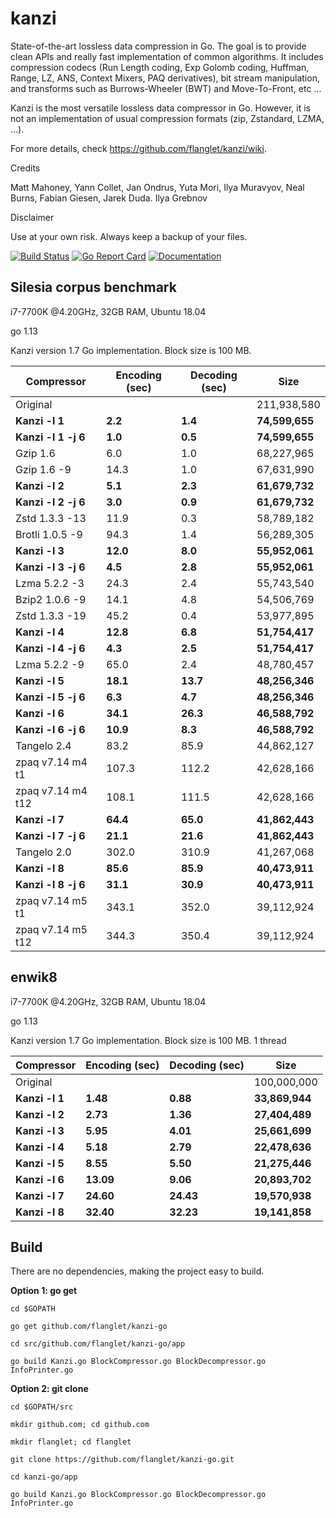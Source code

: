 kanzi
=====


State-of-the-art lossless data compression in Go.
The goal is to provide clean APIs and really fast implementation of common algorithms.
It includes compression codecs (Run Length coding, Exp Golomb coding, Huffman, Range, LZ, ANS, Context Mixers, PAQ derivatives), bit stream manipulation, and transforms such as Burrows-Wheeler (BWT) and Move-To-Front, etc ...

Kanzi is the most versatile lossless data compressor in Go.  However, it is not an implementation of usual compression formats (zip, Zstandard,  LZMA, ...).


For more details, check https://github.com/flanglet/kanzi/wiki.

Credits

Matt Mahoney,
Yann Collet,
Jan Ondrus,
Yuta Mori,
Ilya Muravyov,
Neal Burns,
Fabian Giesen,
Jarek Duda.
Ilya Grebnov

Disclaimer

Use at your own risk. Always keep a backup of your files.


[![Build Status](https://travis-ci.org/flanglet/kanzi-go.svg?branch=master)](https://travis-ci.org/flanglet/kanzi-go)
[![Go Report Card](https://goreportcard.com/badge/github.com/flanglet/kanzi-go)](https://goreportcard.com/badge/github.com/flanglet/kanzi-go)
[![Documentation](https://godoc.org/github.com/flanglet/kanzi-go?status.svg)](http://godoc.org/github.com/flanglet/kanzi-go)


Silesia corpus benchmark
-------------------------

i7-7700K @4.20GHz, 32GB RAM, Ubuntu 18.04

go 1.13

Kanzi version 1.7 Go implementation. Block size is 100 MB. 


|        Compressor           | Encoding (sec)  | Decoding (sec)  |    Size          |
|-----------------------------|-----------------|-----------------|------------------|
|Original     	              |                 |                 |   211,938,580    |	
|**Kanzi -l 1**               |  	   **2.2** 	  |     **1.4**     |  **74,599,655**  |
|**Kanzi -l 1 -j 6**          |  	   **1.0** 	  |     **0.5**     |  **74,599,655**  |
|Gzip 1.6	                    |        6.0      |       1.0       |    68,227,965    |        
|Gzip 1.6	-9                  |       14.3      |       1.0       |    67,631,990    |        
|**Kanzi -l 2**               |	     **5.1**	  |     **2.3**     |  **61,679,732**  |
|**Kanzi -l 2 -j 6**          |	     **3.0**	  |     **0.9**     |  **61,679,732**  |
|Zstd 1.3.3 -13               |	      11.9      |       0.3       |    58,789,182    |
|Brotli 1.0.5 -9              |       94.3      |       1.4       |    56,289,305    |
|**Kanzi -l 3**               |	    **12.0**	  |     **8.0**     |  **55,952,061**  |
|**Kanzi -l 3 -j 6**          |	     **4.5**	  |     **2.8**     |  **55,952,061**  |
|Lzma 5.2.2 -3	              |       24.3	    |       2.4       |    55,743,540    |
|Bzip2 1.0.6 -9	              |       14.1      |       4.8       |    54,506,769	   |
|Zstd 1.3.3 -19	              |       45.2      |       0.4       |    53,977,895    |
|**Kanzi -l 4**               |	    **12.8**	  |     **6.8**     |  **51,754,417**  |
|**Kanzi -l 4 -j 6**          |      **4.3**    |     **2.5**     |  **51,754,417**  |
|Lzma 5.2.2 -9                |       65.0	    |       2.4       |    48,780,457    |
|**Kanzi -l 5**	              |     **18.1**    |    **13.7**     |  **48,256,346**  |
|**Kanzi -l 5 -j 6**          |      **6.3**    |     **4.7**     |  **48,256,346**  |
|**Kanzi -l 6**               |     **34.1**	  |    **26.3**     |  **46,588,792**  |
|**Kanzi -l 6 -j 6**          |     **10.9**	  |     **8.3**     |  **46,588,792**  |
|Tangelo 2.4	                |       83.2      |      85.9       |    44,862,127    |
|zpaq v7.14 m4 t1             |      107.3	    |     112.2       |    42,628,166    |
|zpaq v7.14 m4 t12            |      108.1	    |     111.5       |    42,628,166    |
|**Kanzi -l 7**               |     **64.4**	  |    **65.0**     |  **41,862,443**  |
|**Kanzi -l 7 -j 6**          |     **21.1**	  |    **21.6**     |  **41,862,443**  |
|Tangelo 2.0	                |      302.0    	|     310.9       |    41,267,068    |
|**Kanzi -l 8**               |     **85.6**	  |    **85.9**     |  **40,473,911**  |
|**Kanzi -l 8 -j 6**          |     **31.1**	  |    **30.9**     |  **40,473,911**  |
|zpaq v7.14 m5 t1             |	     343.1	    |     352.0       |    39,112,924    |
|zpaq v7.14 m5 t12            |	     344.3	    |     350.4       |    39,112,924    |


enwik8
-------

i7-7700K @4.20GHz, 32GB RAM, Ubuntu 18.04

go 1.13

Kanzi version 1.7 Go implementation. Block size is 100 MB. 1 thread


|        Compressor           | Encoding (sec)  | Decoding (sec)  |    Size          |
|-----------------------------|-----------------|-----------------|------------------|
|Original     	              |                 |                 |   100,000,000    |	
|**Kanzi -l 1**               |  	  **1.48** 	  |    **0.88**     |  **33,869,944**  |
|**Kanzi -l 2**               |     **2.73**    |    **1.36**     |  **27,404,489**  |        
|**Kanzi -l 3**               |	    **5.95**    |    **4.01**     |  **25,661,699**  |
|**Kanzi -l 4**               |	    **5.18**	  |    **2.79**     |  **22,478,636**  |
|**Kanzi -l 5**               |	    **8.55**	  |    **5.50**     |  **21,275,446**  |
|**Kanzi -l 6**               |	   **13.09**	  |    **9.06**     |  **20,893,702**  |
|**Kanzi -l 7**               |	   **24.60**	  |   **24.43**     |  **19,570,938**  |
|**Kanzi -l 8**               |	   **32.40**	  |   **32.23**     |  **19,141,858**  |


Build
-----

There are no dependencies, making the project easy to build.

**Option 1: go get** 

~~~
cd $GOPATH

go get github.com/flanglet/kanzi-go

cd src/github.com/flanglet/kanzi-go/app

go build Kanzi.go BlockCompressor.go BlockDecompressor.go InfoPrinter.go
~~~



**Option 2: git clone** 

~~~
cd $GOPATH/src

mkdir github.com; cd github.com

mkdir flanglet; cd flanglet

git clone https://github.com/flanglet/kanzi-go.git

cd kanzi-go/app

go build Kanzi.go BlockCompressor.go BlockDecompressor.go InfoPrinter.go
~~~
